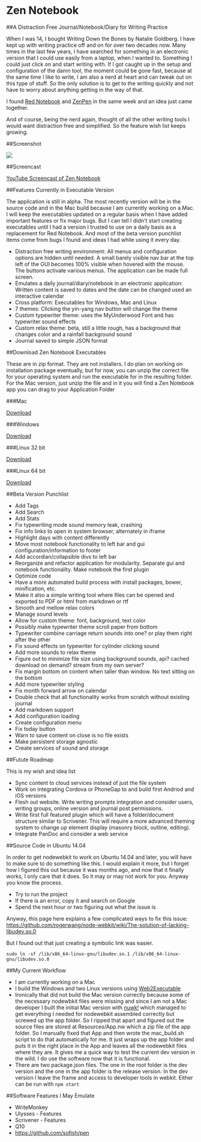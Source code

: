 # Zen Notebook #

##A Distraction Free Journal/Notebook/Diary for Writing Practice

When I was 14, I bought Writing Down the Bones by Natalie Goldberg. I have kept up with writing practice off and on 
for over two decades now. Many times in the last few years, I have searched for something in an electronic version 
that I could use easily from a laptop, when I wanted to. Something I could just click on and start writing with. If I
 got caught up in the setup and configuration of the damn tool, the moment could be gone fast, 
 because at the same time I like to write, I am also a nerd at heart and can tweak out on this type of stuff. So the 
 only solution is to get to the writing quickly and not have to worry about anything getting in the way of that.
 
I found [Red Notebook](http://rednotebook.sourceforge.net) and [ZenPen](http://github.com/tholman/zenpen) in the same week and an idea just came 
together. 

And of course, being the nerd again, thought of all the other writing tools I would want distraction free and 
simplified. So the feature wish list keeps growing.

##Screenshot

![](http://stephanmiller.com/sites/default/files/styles/large/public/screenshot.png)

##Screencast

[YouTube Screencast of Zen Notebook](https://www.youtube.com/watch?v=XuOEtBkhGsc)

##Features Currently in Executable Version

The application is still in alpha. The most recently version will be in the source code and in the Mac build because 
I am currently working on a Mac. I will keep the executables updated on a regular basis when I have added 
important features or fix major bugs. But I can tell I didn't start creating executables until I had a version I 
trusted to use on a daily basis as a replacement for Red Notebook. And most of the beta version punchlist items come 
from bugs I found and ideas I had while using it every day.

* Distraction free writing environment: All menus and configuration options are hidden until needed. A small barely 
visible nav bar at the top left of the GUI becomes 100% visible when hovered with the mouse. The buttons activate 
various menus. The application can be made full screen.
* Emulates a daily journal/diary/notebook in an electronic application: Written content is saved to dates and the 
date can be changed used an interactive calendar
* Cross platform: Executables for Windows, Mac and Linux
* 7 themes: Clicking the yin-yang nav button will change the theme
* Custom typewriter theme: uses the MyUnderwood Font and has typewriter sound effects
* Custom relax theme: beta, still a little rough, has a background that changes color and a rainfall background sound
* Journal saved to simple JSON format

##Download Zen Notebook Executables

These are in zip format. They are not installers. I do plan on working on installation package eventually, 
but for now, you can unzip the correct file for your operating system and run the executable for in the resulting 
folder. For the Mac version, just unzip the file and in it you will find a Zen Notebook app you can drag to your 
Application Folder

###Mac

[Download](http://stephanmiller.com/sites/default/files/software/mac.zip)

###Windows

[Download](http://stephanmiller.com/sites/default/files/software/windows.zip)

###Linux 32 bit

[Download](http://stephanmiller.com/sites/default/files/software/linux-x64.zip)

###Linux 64 bit

[Download](http://stephanmiller.com/sites/default/files/software/linux-x32.zip)

##Beta Version Punchlist

* Add Tags
* Add Search
* Add Stats
* Fix typewriting mode sound memory leak, crashing
* Fix info links to open in system browser, alternately in iframe
* Highlight days with content differently
* Move most notebook functionality to left bar and gui configuration/information to footer
* Add accordian/collapsible divs to left bar
* Reorganize and refactor application for modularity. Separate gui and notebook functionality. Make notebook the 
first plugin
* Optimize code
* Have a more automated build process with install packages, bower, minification, etc.
* Make it also a simple writing tool where files can be opened and exported to PDF or html from markdown or rtf
* Smooth and mellow relax colors
* Manage sound levels
* Allow for custom theme: font, background, text color
* Possibly make typewriter theme scroll paper from bottom
* Typewriter combine carriage return sounds into one? or play them right after the other
* Fix sound effects on typewriter for cylinder clicking sound
* Add more sounds to relax theme
* Figure out to minimize file size using background sounds, api? cached download on demand? stream from my own server?
* Fix margin bottom on content when taller than window. No text sitting on the bottom
* Add more typewriter styling
* Fix month forward arrow on calendar
* Double check that all functionality works from scratch without existing journal
* Add markdown support
* Add configuration loading
* Create configuration menu
* Fix today button
* Warn to save content on close is no file exists
* Make persistent storage agnostic
* Create services of sound and storage

##Futute Roadmap

This is my wish and idea list

* Sync content to cloud services instead of just the file system
* Work on integrating Cordova or PhoneGap to and build first Andriod and iOS versions
* Flesh out website. Write writing prompts integration and consider users, writing groups, 
online version and journal post permissions.
* Write first full featured plugin which will have a folder/document structure similar to Scrivener. This will 
require a more advanced theming system to change up element display (masonry block, outline, editing).
* Integrate PanDoc and consider a web service

##Source Code in Ubuntu 14.04

In order to get nodewebkit to work on Ubuntu 14.04 and later, you will have to make sure to do something like this. I
 would explain it more, but I forget how I figured this out because it was months ago, and now that it finally works,
  I only care that it does. So it may or may not work for you. Anyway you know the process.
  
  * Try to run the project
  * If there is an error, copy it and search on Google
  * Spend the next hour or two figuring out what the issue is
  
Anyway, this page here explains a few complicated ways to fix this issue: 
    https://github.com/rogerwang/node-webkit/wiki/The-solution-of-lacking-libudev.so.0

But I found out that just creating a symbolic link was easier.

`sudo ln -sf /lib/x86_64-linux-gnu/libudev.so.1 /lib/x86_64-linux-gnu/libudev.so.0`

##My Current Workflow

* I am currently working on a Mac
* I build the Windows and two Linux versions using [Web2Executable](https://github.com/jyapayne/Web2Executable)
* Ironically that did not build the Mac version correctly because some of the necessary nodewbkit files were missing 
and since I am not a Mac developer I built the initial Mac version with [nuwk!](http://codeb.it/nuwk/) which managed 
to get everything I needed for nodewebkit assembled correctly but screwed up the app folder. So I ripped that apart 
and figured out the source files are stored at Resources/App.nw which a zip file of the app folder. So I manually 
fixed that App and then wrote the mac_build.sh script to do that automatically for me. It just wraps up the app 
folder and puts it in the right place in the App and leaves all the nodewebkit files where they are. It gives me a 
quick way to test the current dev version in the wild. I do use the software now that it is functional.
* There are two package.json files. The one in the root folder is the dev version and the one in the app folder is 
the release version. In the dev version I leave the frame and access to developer tools in webkit. Either can be run 
with `npm start`

##Software Features I May Emulate

- WriteMonkey
- Ulysses - Features
- Scrivener - Features
- Q10
- https://github.com/sofish/pen
